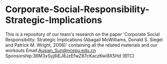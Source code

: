 # Corporate-Social-Responsibility-Strategic-Implications
This is a repository of our team's research on the paper 'Corporate Social Responsibility: Strategic Implications (Abagail McWilliams, Donald S. Siegel and Patrick M. Wright, 2006)' containing all the related materials and our workouts 
Email:Ausian_Sun@ncepu.edu.cn
Sponsorship:36M3xSyj8iEJ8JzEfwZ87cKaczKwi8X5Hd (BTC)
